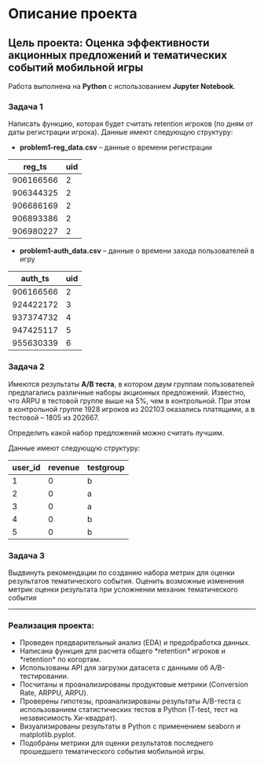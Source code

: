 # Описание проекта

## Цель проекта: Оценка эффективности акционных предложений и тематических событий мобильной игры

Работа выполнена на **Python** с использованием **Jupyter Notebook**.

### **Задача 1** 
Написать функцию, которая будет считать retention игроков (по дням от даты регистрации игрока). Данные имеют следующую структуру:

* **problem1-reg_data.csv** – данные о времени регистрации

| reg_ts    |uid| 
|-----------|---|
| 906166566 | 2 | 
| 906344325 | 2 | 
| 906686169 | 2 | 
| 906893386 | 2 | 
| 906980227 | 2 | 

* **problem1-auth_data.csv** – данные о времени захода пользователей в игру

| auth_ts   |uid| 
|-----------|---|
| 906166566 | 2 | 
| 924422172 | 3 | 
| 937374732 | 4 | 
| 947425117 | 5 | 
| 955630339 | 6 | 

### **Задача 2**

Имеются результаты **A/B теста**, в котором двум группам пользователей предлагались различные наборы акционных предложений. Известно, что ARPU в тестовой группе выше на 5%, чем в контрольной. При этом в контрольной группе 1928 игроков из 202103 оказались платящими, а в тестовой – 1805 из 202667.

Определить какой набор предложений можно считать лучшим.

Данные имеют следующую структуру:

| user_id |revenue|testgroup| 
|---------|-------|---------|
| 1       | 0     |b        |
| 2       | 0     |a        |
| 3       | 0     |a        |
| 4       | 0     |b        |
| 5       | 0     |b        |

### **Задача 3**

Выдвинуть рекомендации по созданию набора метрик для оценки результатов тематического события. Оценить возможные изменения метрик оценки результата при усложнении механик тематического события

<hr>

### **Реализация проекта:**
<ul>
<li>Проведен предварительный анализ (EDA) и предобработка данных.</li>
<li>Написана функция для расчета общего *retention* игроков и *retention* по когортам.</li>
<li>Использованы API для загрузки датасета с данными об A/B-тестировании.</li>
<li>Посчитаны и проанализированы продуктовые метрики (Conversion Rate, ARPPU, ARPU).</li>
<li>Проверены гипотезы, проанализированы результаты А/B-теста с использованием статистических тестов в Python (T-test, тест на независимость Хи-квадрат).</li>
<li>Визуализированы результаты в Python с применением seaborn и matplotlib.pyplot.</li>
<li>Подобраны метрики для оценки результатов последнего прошедшего тематического события мобильной игры.</li>
</ul>
